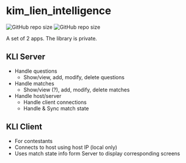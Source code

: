 # kim_lien_intelligence

![GitHub repo size](https://img.shields.io/github/repo-size/Bill-GD/kim_lien_intelligence?style=plastic) ![GitHub repo size](https://img.shields.io/github/languages/code-size/Bill-GD/kim_lien_intelligence?style=plastic)

A set of 2 apps. The library is private.

## KLI Server

- Handle questions
  - Show/view, add, modify, delete questions
- Handle matches
  - Show/view (?), add, modify, delete matches
- Handle host/server
  - Handle client connections
  - Handle & Sync match state

## KLI Client

- For contestants
- Connects to host using host IP (local only)
- Uses match state info form Server to display corresponding screens
